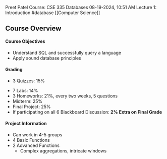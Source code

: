 Preet Patel
Course: CSE 335 Databases
08-19-2024, 10:51 AM
Lecture 1: Introduction 
#database
[[Computer Science]]

## Course Overview
#### Course Objectives
- Understand SQL and successfully query a language
- Apply sound database principles
#### Grading
* 3 Quizzes: 15%
- 7 Labs: 14%
- 3 Homeworks: 21%, every  two weeks, 5 questions 
- Midterm: 25%
- Final Project: 25%
- If participating on all 6 Blackboard Discussion: **2% Extra on Final Grade**
#### Project Information
- Can work in 4-5 groups
- 4 Basic Functions
- 2 Advanced Functions
	- Complex aggregations, intricate windows
